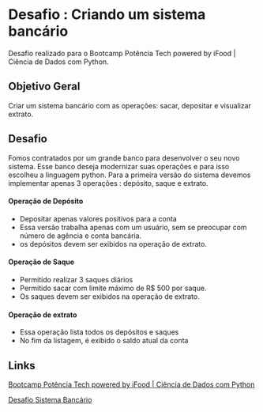 # Desafio : Criando um sistema bancário

Desafio realizado para o Bootcamp Potência Tech powered by iFood | Ciência de Dados com Python.

## Objetivo Geral

Criar um sistema bancário com as operações: sacar, depositar e visualizar extrato.

## Desafio 

Fomos contratados por um grande banco para desenvolver o seu novo sistema. Esse banco deseja modernizar suas operações e para isso escolheu a linguagem python. Para a primeira versão do sistema devemos implementar apenas 3 operações : depósito, saque e extrato.

#### Operação de Depósito
- Depositar apenas valores positivos para a conta
- Essa versão trabalha apenas com um usuário, sem se preocupar com número de agência e conta bancária.
- os depósitos devem ser exibidos na operação de extrato.

#### Operação de Saque
- Permitido realizar 3 saques diários
- Permitido sacar com limite máximo de R$ 500 por saque.
- Os saques devem ser exibidos na operação de extrato.

#### Operação de extrato
- Essa operação lista todos os depósitos e saques
- No fim da listagem, é exibido o saldo atual da conta



## Links

[ Bootcamp Potência Tech powered by iFood | Ciência de Dados com Python](https://web.dio.me/track/potencia-tech-powered-ifood-ciencias-de-dados-com-python)

[Desafio Sistema Bancário](https://web.dio.me/project/desafio-de-projeto-criando-um-sistema-bancario/learning/fa812356-0da6-4a85-9ffb-8b255748a288?back=/track/potencia-tech-powered-ifood-ciencias-de-dados-com-python&tab=undefined&moduleId=undefined)


